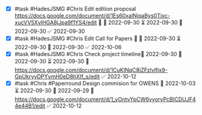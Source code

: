 - [x] #task #HadesJSMG #Chris Edit edition proposal https://docs.google.com/document/d/1Es60xalNjqaBys0Tixc-xucVV5XvlHGA8jJpa9f1YS4/edit 🔼 🛫 2022-09-30 ⏳ 2022-09-30 📅 2022-09-30 ✅ 2022-09-30
- [x] #task #HadesJSMG #Chris Edit Call for Papers 🔼 🛫 2022-09-30 ⏳ 2022-09-30 📅 2022-09-30 ✅ 2022-10-06
- [x] #task #HadesJSMG #Chris Check project timeline📅 2022-09-30 🛫 2022-09-30 ⏳ 2022-09-30 🔼 https://docs.google.com/document/d/1CuKINqC8iZFzlvlfjx9-GpUkryyDPYymH0eD8hXIf_s/edit ✅ 2022-10-12
- [x] #task #Chris #Paperround Design commision for OWENS 📅 2022-10-03 ⏳ 2022-09-30 🛫 2022-09-29 🔼 https://docs.google.com/document/d/1_yOntvYpCW6vyorvPcBICDUJF44e44B1/edit ✅ 2022-10-12